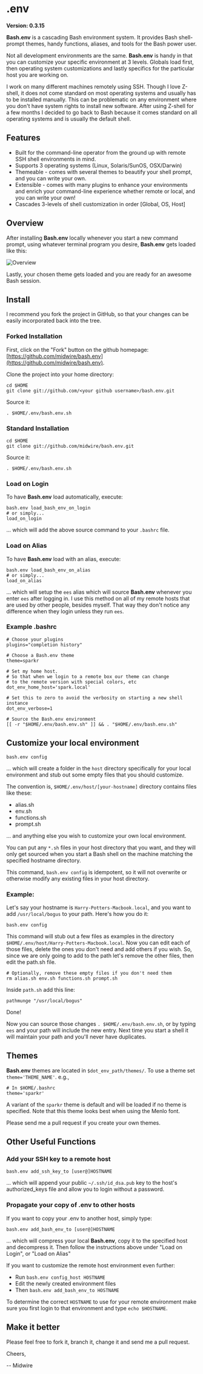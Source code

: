 # .env

**Version: 0.3.15**

**Bash.env** is a cascading Bash environment system.  It provides Bash shell-prompt themes, handy functions, aliases, and tools for the Bash power user.

Not all development environments are the same. **Bash.env** is handy in that you can customize your specific environment at 3 levels. Globals load first, then operating system customizations and lastly specifics for the particular host you are working on.

I work on many different machines remotely using SSH. Though I love Z-shell, it does not come standard on most operating systems and usually has to be installed manually.  This can be problematic on any environment where you don't have system rights to install new software.  After using Z-shell for a few months I decided to go back to Bash because it comes standard on all operating systems and is usually the default shell.

## Features ##

* Built for the command-line operator from the ground up with remote SSH shell environments in mind.
* Supports 3 operating systems (Linux, Solaris/SunOS, OSX/Darwin)
* Themeable - comes with several themes to beautify your shell prompt, and you can write your own.
* Extensible - comes with many plugins to enhance your environments and enrich your command-line experience whether remote or local, and you can write your own!
* Cascades 3-levels of shell customization in order [Global, OS, Host]

## Overview ##

After installing **Bash.env** locally whenever you start a new command prompt, using whatever terminal program you desire, **Bash.env** gets loaded like this:

![Overview](https://raw.github.com/midwire/.env/develop/overview.png)

Lastly, your chosen theme gets loaded and you are ready for an awesome Bash session.

## Install ##

I recommend you fork the project in GitHub, so that your changes can be easily incorporated back into the tree.

### Forked Installation ###

First, click on the "Fork" button on the github homepage: [https://github.com/midwire/bash.env](https://github.com/midwire/bash.env).

Clone the project into your home directory:

    cd $HOME
    git clone git://github.com/<your github username>/bash.env.git

Source it:

    . $HOME/.env/bash.env.sh

### Standard Installation ###

    cd $HOME
    git clone git://github.com/midwire/bash.env.git

Source it:

    . $HOME/.env/bash.env.sh

### Load on Login ###

To have **Bash.env** load automatically, execute:

    bash.env load_bash_env_on_login
    # or simply...
    load_on_login

... which will add the above source command to your `.bashrc` file.

### Load on Alias ###

To have **Bash.env** load with an alias, execute:

    bash.env load_bash_env_on_alias
    # or simply...
    load_on_alias

... which will setup the `ees` alias which will source **Bash.env** whenever you enter `ees` after logging in.  I use this method on all of my remote hosts that are used by other people, besides myself.  That way they don't notice any difference when they login unless they run `ees`.

### Example .bashrc ###

    # Choose your plugins
    plugins="completion history"

    # Choose a Bash.env theme
    theme=sparkr

    # Set my home host.
    # So that when we login to a remote box our theme can change
    # to the remote version with special colors, etc
    dot_env_home_host='spark.local'

    # Set this to zero to avoid the verbosity on starting a new shell instance
    dot_env_verbose=1

    # Source the Bash.env environment
    [[ -r "$HOME/.env/bash.env.sh" ]] && . "$HOME/.env/bash.env.sh"

## Customize your local environment ##

    bash.env config

... which will create a folder in the `host` directory specifically for your local environment and stub out some empty files that you should customize.

The convention is, `$HOME/.env/host/[your-hostname]` directory contains files like these:

* alias.sh
* env.sh
* functions.sh
* prompt.sh

... and anything else you wish to customize your own local environment.

You can put any `*.sh` files in your host directory that you want, and they will only get sourced when you start a Bash shell on the machine matching the specified hostname directory.

This command, `bash.env config` is idempotent, so it will not overwrite or otherwise modify any existing files in your host directory.

### Example: ###

Let's say your hostname is `Harry-Potters-Macbook.local`, and you want to add `/usr/local/bogus` to your path.  Here's how you do it:

    bash.env config

This command will stub out a few files as examples in the directory `$HOME/.env/host/Harry-Potters-Macbook.local`.  Now you can edit each of those files,  delete the ones you don't need and add others if you wish.  So, since we are only going to add to the path let's remove the other files, then edit the path.sh file.

    # Optionally, remove these empty files if you don't need them
    rm alias.sh env.sh functions.sh prompt.sh

Inside `path.sh` add this line:

    pathmunge "/usr/local/bogus"

Done!

Now you can source those changes `. $HOME/.env/bash.env.sh`, or by typing `ees` and your path will include the new entry.  Next time you start a shell it will maintain your path and you'll never have duplicates.

## Themes ##

**Bash.env** themes are located in `$dot_env_path/themes/`.  To use a theme set `theme='THEME_NAME'`. e.g.,

    # In $HOME/.bashrc
    theme='sparkr'

A variant of the `sparkr` theme is default and will be loaded if no theme is specified.  Note that this theme looks best when using the Menlo font.

Please send me a pull request if you create your own themes.

## Other Useful Functions ##

### Add your SSH key to a remote host ###

    bash.env add_ssh_key_to [user@]HOSTNAME

... which will append your public `~/.ssh/id_dsa.pub` key to the host's authorized_keys file and allow you to login without a password.

### Propagate your copy of .env to other hosts ###

If you want to copy your .env to another host, simply type:

    bash.env add_bash_env_to [user@]HOSTNAME

... which will compress your local **Bash.env**, copy it to the specified host and decompress it. Then follow the instructions above under "Load on Login", or "Load on Alias"

If you want to customize the remote host environment even further:

* Run `bash.env config_host HOSTNAME`
* Edit the newly created environment files
* Then `bash.env add_bash_env_to HOSTNAME`

To determine the correct `HOSTNAME` to use for your remote environment make sure you first login to that environment and type `echo $HOSTNAME`.

## Make it better

Please feel free to fork it, branch it, change it and send me a pull request.

Cheers,

-- Midwire
